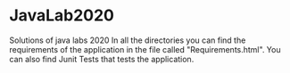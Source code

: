 # JavaLab2020
Solutions of java labs 2020
In all the directories you can find the requirements of the application in the file called "Requirements.html".
You can also find Junit Tests that tests the application.
